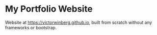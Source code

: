 # My Portfolio Website
Website at https://victorwinberg.github.io, built from scratch without any frameworks or bootstrap.
